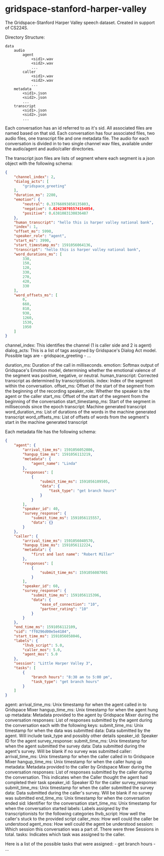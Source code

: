 # gridspace-stanford-harper-valley
The Gridspace-Stanford Harper Valley speech dataset. Created in support of CS224S.

Directory Structure:

```
data
    audio
        agent
            <sid1>.wav
            <sid2>.wav
            ...
        caller
            <sid1>.wav
            <sid2>.wav
            ...
    metadata
        <sid1>.json
        <sid2>.json
        ...
    transcript
        <sid1>.json
        <sid2>.json
        ...
```

Each conversation has an id referred to as it's sid.  All associated files are named based on that sid.
Each conversation has four associated files, two audio files, one transcript file and one metadata file.
The audio for each conversation is divided in to two single channel wav files, available under the audio/agent and audio/caller directories.

The transcript json files are lists of segment where each segment is a json object with the following schema:

```json
{
    "channel_index": 2,
    "dialog_acts": [
        "gridspace_greeting"
    ],
    "duration_ms": 2280,
    "emotion": {
        "neutral": 0.33766093850135803,
        "negative": 0.024230705574154854,
        "positive": 0.6381083130836487
    },
    "human_transcript": "hello this is harper valley national bank",
    "index": 1,
    "offset_ms": 5990,
    "speaker_role": "agent",
    "start_ms": 3990,
    "start_timestamp_ms": 1591056064136,
    "transcript": "hello this is harper valley national bank",
    "word_durations_ms": [
        330,
        150,
        120,
        330,
        270,
        420,
        330
    ],
    "word_offsets_ms": [
        0,
        660,
        810,
        930,
        1260,
        1530,
        1950
    ]
}
```

channel_index: This identifies the channel (1 is caller side and 2 is agent)
dialog_acts: This is a list of tags assigned by Gridspace's Dialog Act model.  
Possible tags are
    - gridspace_greeting
    - ...

duration_ms: Duration of the call in milliseconds.
emotion: Softmax output of Gridspace's Emotion model, determining whether the emotional valence of the segment was positive, negative, or neutral.
human_transcript: Corrected transcript as determined by transcriptionists.
index: Index of the segment within the conversation.
offset_ms: Offset of the start of the segment from the beginning of the recording
speaker_role: Whether the speaker is the agent or the caller
start_ms: Offset of the start of the segment from the beginning of the conversation
start_timestamp_ms: Start of the segment in milliseconds since the epoch
transcript: Machine generated transcript
word_duration_ms: List of durations of the words in the machine generated transcript
word_offsets_ms: List of offsets of words from the segment's start in the machine generated transcript

Each metadata file has the following schema:
```json
{
    "agent": {
        "arrival_time_ms": 1591056052086,
        "hangup_time_ms": 1591056113219,
        "metadata": {
            "agent_name": "Linda"
        },
        "responses": [
            {
                "submit_time_ms": 1591056109505,
                "data": {
                    "task_type": "get branch hours"
                }
            }
        ],
        "speaker_id": 40,
        "survey_response": {
            "submit_time_ms": 1591056115557,
            "data": {}
        }
    },
    "caller": {
        "arrival_time_ms": 1591056040570,
        "hangup_time_ms": 1591056112224,
        "metadata": {
            "first and last name": "Robert Miller"
        },
        "responses": [
            {
                "submit_time_ms": 1591056087001
            }
        ],
        "speaker_id": 60,
        "survey_response": {
            "submit_time_ms": 1591056115396,
            "data": {
                "ease_of_connection": "10",
                "partner_rating": "10"
            }
        }
    },
    "end_time_ms": 1591056112109,
    "sid": "ff0296d00e5e4184",
    "start_time_ms": 1591056058046,
    "labels": {
        "lhvb_script": 5.0,
        "caller_mos": 5.0,
        "agent_mos": 5.0
    },
    "session": "Little Harper Valley 3",
    "tasks": [
        {
            "branch hours": "8:30 am to 5:00 pm",
            "task_type": "get branch hours"
        }
    ]
}
```

agent:
    arrival_time_ms: Unix timestamp for when the agent called in to Gridspace Mixer
    hangup_time_ms: Unix timestamp for when the agent hung up
    metadata: Metadata provided to the agent by Gridspace Mixer during the conversation
    responses: List of responses submitted by the agent during the conversation each with the following keys:
        submit_time_ms: Unix timestamp for when the data was submitted
        data: Data submitted by the agent. Will include task_type and possibly other details 
    speaker_id: Speaker ID for the agent
    survey_response: 
        submit_time_ms: Unix timestamp for when the agent submitted the survey
        data: Data submitted during the agent's survey. Will be blank if no survey was submitted
caller:
    arrival_time_ms: Unix timestamp for when the caller called in to Gridspace Mixer
    hangup_time_ms: Unix timestamp for when the caller hung up
    metadata: Metadata provided to the caller by Gridspace Mixer during the conversation
    responses: List of responses submitted by the caller during the conversation.  This indicates when the Caller thought the agent had completed their task
    speaker_id: Speaker ID for the caller
    survey_response: 
        submit_time_ms: Unix timestamp for when the caller submitted the survey
        data: Data submitted during the caller's survey. Will be blank if no survey was submitted
end_time_ms: Unix timestamp for when the conversation ended
sid: Identifier for the conversation
start_time_ms: Unix timestamp for when the conversation started
labels: Labels assigned by the transcriptionists for the following categories
    lhvb_script: How well the caller's stuck to the provided script
    caller_mos: How well could the caller be understood
    agent_mos: How well could the agent be understood
session: Which session this conversation was a part of.  There were three Sessions in total.
tasks: Indicates which task was assigned to the caller.
    

Here is a list of the possible tasks that were assigned:
    - get branch hours
    - ...
    
